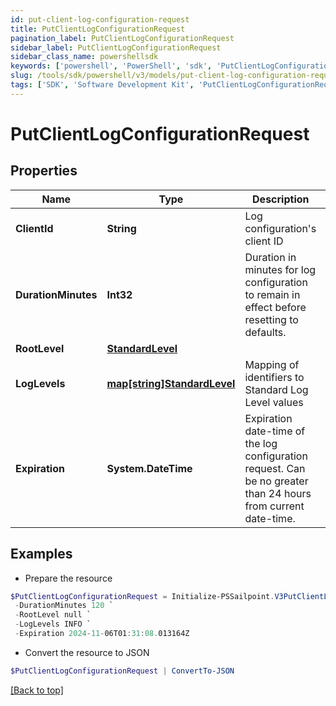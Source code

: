 ```yaml
---
id: put-client-log-configuration-request
title: PutClientLogConfigurationRequest
pagination_label: PutClientLogConfigurationRequest
sidebar_label: PutClientLogConfigurationRequest
sidebar_class_name: powershellsdk
keywords: ['powershell', 'PowerShell', 'sdk', 'PutClientLogConfigurationRequest', 'PutClientLogConfigurationRequest'] 
slug: /tools/sdk/powershell/v3/models/put-client-log-configuration-request
tags: ['SDK', 'Software Development Kit', 'PutClientLogConfigurationRequest', 'PutClientLogConfigurationRequest']
---
```



# PutClientLogConfigurationRequest

## Properties

Name | Type | Description | Notes
------------ | ------------- | ------------- | -------------
**ClientId** | **String** | Log configuration's client ID | [optional] 
**DurationMinutes** | **Int32** | Duration in minutes for log configuration to remain in effect before resetting to defaults. | [optional] [default to 240]
**RootLevel** | [**StandardLevel**](standard-level) |  | [required]
**LogLevels** | [**map[string]StandardLevel**](standard-level) | Mapping of identifiers to Standard Log Level values | [optional] 
**Expiration** | **System.DateTime** | Expiration date-time of the log configuration request.  Can be no greater than 24 hours from current date-time. | [optional] 

## Examples

- Prepare the resource
```powershell
$PutClientLogConfigurationRequest = Initialize-PSSailpoint.V3PutClientLogConfigurationRequest  -ClientId 3a38a51992e8445ab51a549c0a70ee66 `
 -DurationMinutes 120 `
 -RootLevel null `
 -LogLevels INFO `
 -Expiration 2024-11-06T01:31:08.013164Z
```

- Convert the resource to JSON
```powershell
$PutClientLogConfigurationRequest | ConvertTo-JSON
```


[[Back to top]](#) 


